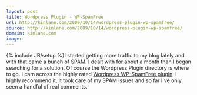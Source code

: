```yaml
---
layout: post
title: Wordpress Plugin - WP-SpamFree
url: http://kinlane.com/2009/10/14/wordpress-plugin-wp-spamfree/
source: http://kinlane.com/2009/10/14/wordpress-plugin-wp-spamfree/
domain: kinlane.com
image: 
---
```

{% include JB/setup %}I started getting more traffic to my blog lately and with that came a bunch of SPAM. I dealt with for about a month than I began searching for a solution. Of course the Wordpress Plugin directory is where to go. I cam across the highly rated <a href="http://www.hybrid6.com/webgeek/plugins/wp-spamfree">Wordpress WP-SpamFree plugin</a>. I highly recommend it, it took care of my SPAM issues and so far I've only seen a handful of real comments.